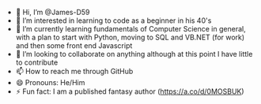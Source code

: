 - 👋 Hi, I’m @James-D59
- 👀 I’m interested in learning to code as a beginner in his 40's
- 🌱 I’m currently learning fundamentals of Computer Science in general, with a plan to start with Python, moving to SQL and VB.NET (for work) and then some front end Javascript
- 💞️ I’m looking to collaborate on anything although at this point I have little to contribute
- 📫 How to reach me through GitHub
- 😄 Pronouns: He/Him
- ⚡ Fun fact: I am a published fantasy author (https://a.co/d/0MOSBUK)

<!---
James-D59/James-D59 is a ✨ special ✨ repository because its `README.md` (this file) appears on your GitHub profile.
You can click the Preview link to take a look at your changes.
--->

